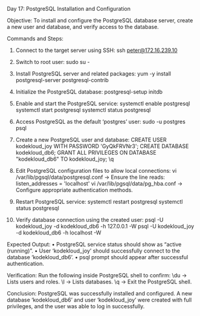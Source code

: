Day 17: PostgreSQL Installation and Configuration

Objective:
To install and configure the PostgreSQL database server, create a new user and database, and verify access to the database.

Commands and Steps:

1. Connect to the target server using SSH:
   ssh peter@172.16.239.10

2. Switch to root user:
   sudo su -

3. Install PostgreSQL server and related packages:
   yum -y install postgresql-server postgresql-contrib

4. Initialize the PostgreSQL database:
   postgresql-setup initdb

5. Enable and start the PostgreSQL service:
   systemctl enable postgresql
   systemctl start postgresql
   systemctl status postgresql

6. Access PostgreSQL as the default ‘postgres’ user:
   sudo -u postgres psql

7. Create a new PostgreSQL user and database:
   CREATE USER kodekloud_joy WITH PASSWORD 'GyQkFRVNr3';
   CREATE DATABASE kodekloud_db6;
   GRANT ALL PRIVILEGES ON DATABASE "kodekloud_db6" TO kodekloud_joy;
   \q

8. Edit PostgreSQL configuration files to allow local connections:
   vi /var/lib/pgsql/data/postgresql.conf
   → Ensure the line reads:
     listen_addresses = 'localhost'
   vi /var/lib/pgsql/data/pg_hba.conf
   → Configure appropriate authentication methods.

9. Restart PostgreSQL service:
   systemctl restart postgresql
   systemctl status postgresql

10. Verify database connection using the created user:
    psql -U kodekloud_joy -d kodekloud_db6 -h 127.0.0.1 -W
    psql -U kodekloud_joy -d kodekloud_db6 -h localhost -W

Expected Output:
• PostgreSQL service status should show as “active (running)”.
• User ‘kodekloud_joy’ should successfully connect to the database ‘kodekloud_db6’.
• psql prompt should appear after successful authentication.

Verification:
Run the following inside PostgreSQL shell to confirm:
   \du  → Lists users and roles.
   \l   → Lists databases.
   \q   → Exit the PostgreSQL shell.

Conclusion:
PostgreSQL was successfully installed and configured. A new database ‘kodekloud_db6’ and user ‘kodekloud_joy’ were created with full privileges, and the user was able to log in successfully.
